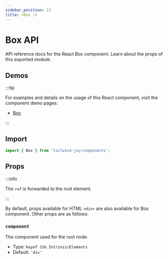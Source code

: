 ```yaml
---
sidebar_position: 13
title: <Box />
---
```


# Box API

<AvailableFrom version="0.4.0" />

API reference docs for the React Box component.
Learn about the props of this exported module.

## Demos

:::tip

For examples and details on the usage of this React component, visit the component demo pages:

- [Box](../components/box)

:::

## Import

```jsx
import { Box } from 'tailwind-joy/components';
```

## Props

:::info

The `ref` is forwarded to the root element.

:::

By default, props available for HTML `<div>` are also available for Box component.
Other props are as follows:

### `component`

The component used for the root node.

- Type: `keyof JSX.IntrinsicElements`
- Default: `'div'`
